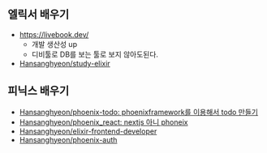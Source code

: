 ## 엘릭서 배우기

- https://livebook.dev/
  - 개발 생산성 up
  - 디비툴로 DB를 보는 툴로 보지 않아도된다.
- [Hansanghyeon/study-elixir](https://github.com/Hansanghyeon/study-elixir)


## 피닉스 배우기

- [Hansanghyeon/phoenix-todo: phoenixframework를 이용해서 todo 만들기](https://github.com/Hansanghyeon/phoenix-todo)
- [Hansanghyeon/phoenix_react: nextjs 아니 phoneix](https://github.com/Hansanghyeon/phoenix_react)
- [Hansanghyeon/elixir-frontend-developer](https://github.com/Hansanghyeon/elixir-frontend-developer)
- [Hansanghyeon/phoenix-auth](https://github.com/Hansanghyeon/phoenix-auth)
